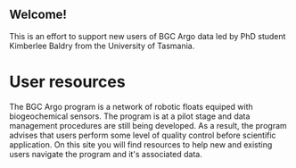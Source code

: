 ## Welcome!

This is an effort to support new users of BGC Argo data led by PhD student Kimberlee Baldry from the University of Tasmania.

# User resources

The BGC Argo program is a network of robotic floats equiped with biogeochemical sensors. The program is at a pilot stage and data management procedures are still being developed. As a result, the program advises that users perform some level of quality control before scientific application. On this site you will find resources to help new and existing users navigate the program and it's associated data.
